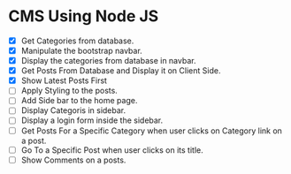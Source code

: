 # CMS Using Node JS
- [x] Get Categories from database.
- [x] Manipulate the bootstrap navbar.
- [x] Display the categories from database in navbar.
- [x] Get Posts From Database and Display it on Client Side.
- [x] Show Latest Posts First
- [ ] Apply Styling to the posts.
- [ ] Add Side bar to the home page.
- [ ] Display Categoris in sidebar.
- [ ] Display a login form inside the sidebar.
- [ ] Get Posts For a Specific Category when user clicks on Category link on a post. 
- [ ] Go To a Specific Post when user clicks on its title.
- [ ] Show Comments on a posts.
